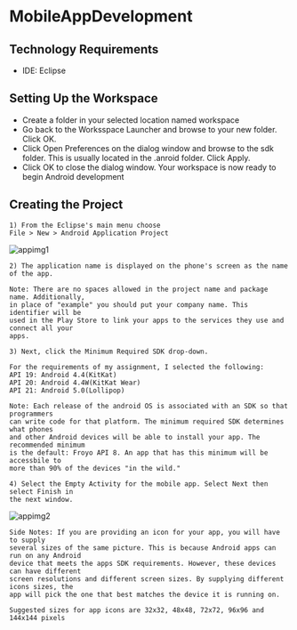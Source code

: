 # MobileAppDevelopment

## Technology Requirements
- IDE: Eclipse

## Setting Up the Workspace
- Create a folder in your selected location named workspace
- Go back to the Worksspace Launcher and browse to your new folder. Click OK.
- Click Open Preferences on the dialog window and browse to the sdk folder. 
This is usually located in the .anroid folder. Click Apply.
- Click OK to close the dialog window. Your workspace is now ready to 
begin Android development

## Creating the Project
```
1) From the Eclipse's main menu choose
File > New > Android Application Project
```
![appimg1](https://cloud.githubusercontent.com/assets/25268970/25066558/fbb82a84-21f6-11e7-8f48-b00c727bd76f.jpg)

```
2) The application name is displayed on the phone's screen as the name of the app. 

Note: There are no spaces allowed in the project name and package name. Additionally, 
in place of "example" you should put your company name. This identifier will be 
used in the Play Store to link your apps to the services they use and connect all your 
apps.
```

```
3) Next, click the Minimum Required SDK drop-down.

For the requirements of my assignment, I selected the following:
API 19: Android 4.4(KitKat)
API 20: Android 4.4W(KitKat Wear)
API 21: Android 5.0(Lollipop)

Note: Each release of the android OS is associated with an SDK so that programmers 
can write code for that platform. The minimum required SDK determines what phones 
and other Android devices will be able to install your app. The recommended minimum 
is the default: Froyo API 8. An app that has this minimum will be accessbile to 
more than 90% of the devices "in the wild."

```

```
4) Select the Empty Activity for the mobile app. Select Next then select Finish in
the next window.
```
![appimg2](https://cloud.githubusercontent.com/assets/25268970/25066674/25b9ddba-21fb-11e7-8c64-e76a13ac7fc8.jpg)

```
Side Notes: If you are providing an icon for your app, you will have to supply 
several sizes of the same picture. This is because Android apps can run on any Android 
device that meets the apps SDK requirements. However, these devices can have different
screen resolutions and different screen sizes. By supplying different icons sizes, the
app will pick the one that best matches the device it is running on.

Suggested sizes for app icons are 32x32, 48x48, 72x72, 96x96 and 144x144 pixels
```
